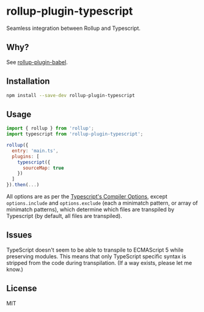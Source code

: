 # rollup-plugin-typescript

Seamless integration between Rollup and Typescript.

## Why?
See [rollup-plugin-babel](https://github.com/rollup/rollup-plugin-babel).

## Installation

```bash
npm install --save-dev rollup-plugin-typescript
```

## Usage

```js
import { rollup } from 'rollup';
import typescript from 'rollup-plugin-typescript';

rollup({
  entry: 'main.ts',
  plugins: [
    typescript({
      sourceMap: true
    })
  ]
}).then(...)
```
All options are as per the [Typescript's Compiler Options](https://github.com/Microsoft/TypeScript/wiki/Compiler-Options), except `options.include` and `options.exclude` (each a minimatch pattern, or array of minimatch patterns), which determine which files are transpiled by Typescript (by default, all files are transpiled).

## Issues

TypeScript doesn't seem to be able to transpile to ECMAScript 5 while preserving modules. This means that only TypeScript specific syntax is stripped from the code during transpilation. (If a way exists, please let me know.)

## License

MIT
